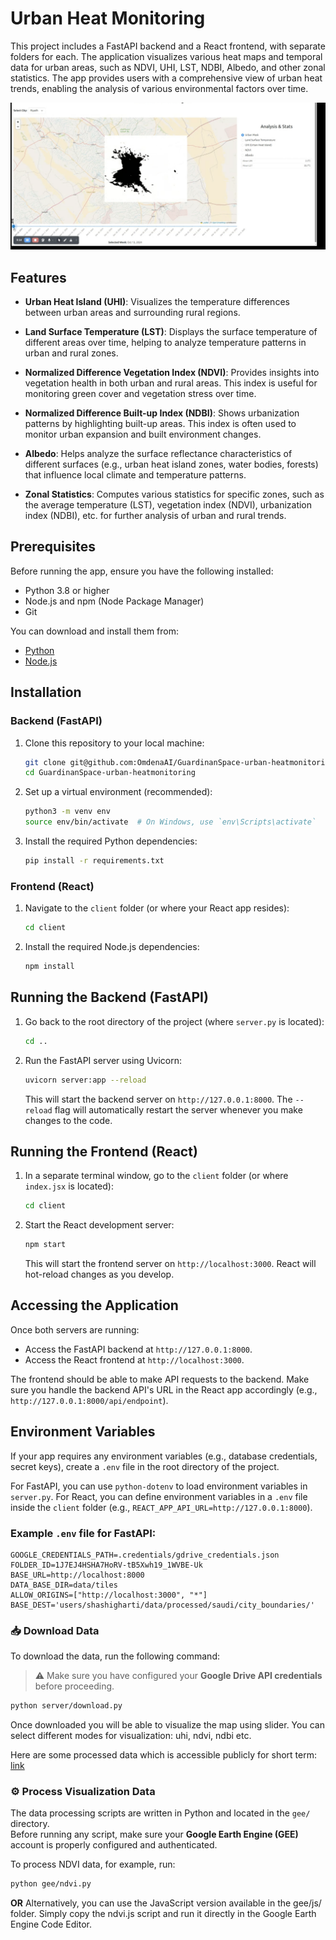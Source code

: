 # Urban Heat Monitoring

This project includes a FastAPI backend and a React frontend, with separate folders for each. The application visualizes various heat maps and temporal data for urban areas, such as NDVI, UHI, LST, NDBI, Albedo, and other zonal statistics. The app provides users with a comprehensive view of urban heat trends, enabling the analysis of various environmental factors over time.

![Application UI](images/frontend.png)

## Features

- **Urban Heat Island (UHI)**: Visualizes the temperature differences between urban areas and surrounding rural regions.
  
- **Land Surface Temperature (LST)**: Displays the surface temperature of different areas over time, helping to analyze temperature patterns in urban and rural zones.
  
- **Normalized Difference Vegetation Index (NDVI)**: Provides insights into vegetation health in both urban and rural areas. This index is useful for monitoring green cover and vegetation stress over time.

- **Normalized Difference Built-up Index (NDBI)**: Shows urbanization patterns by highlighting built-up areas. This index is often used to monitor urban expansion and built environment changes.

- **Albedo**: Helps analyze the surface reflectance characteristics of different surfaces (e.g., urban heat island zones, water bodies, forests) that influence local climate and temperature patterns.

- **Zonal Statistics**: Computes various statistics for specific zones, such as the average temperature (LST), vegetation index (NDVI), urbanization index (NDBI), etc. for further analysis of urban and rural trends.


## Prerequisites

Before running the app, ensure you have the following installed:

- Python 3.8 or higher
- Node.js and npm (Node Package Manager)
- Git

You can download and install them from:

- [Python](https://www.python.org/downloads/)
- [Node.js](https://nodejs.org/)

## Installation

### Backend (FastAPI)

1. Clone this repository to your local machine:

    ```bash
    git clone git@github.com:OmdenaAI/GuardinanSpace-urban-heatmonitoring.git
    cd GuardinanSpace-urban-heatmonitoring
    ```

2. Set up a virtual environment (recommended):

    ```bash
    python3 -m venv env
    source env/bin/activate  # On Windows, use `env\Scripts\activate`
    ```

3. Install the required Python dependencies:

    ```bash
    pip install -r requirements.txt
    ```

### Frontend (React)

1. Navigate to the `client` folder (or where your React app resides):

    ```bash
    cd client
    ```

2. Install the required Node.js dependencies:

    ```bash
    npm install
    ```

## Running the Backend (FastAPI)

1. Go back to the root directory of the project (where `server.py` is located):

    ```bash
    cd ..
    ```

2. Run the FastAPI server using Uvicorn:

    ```bash
    uvicorn server:app --reload
    ```

    This will start the backend server on `http://127.0.0.1:8000`. The `--reload` flag will automatically restart the server whenever you make changes to the code.

## Running the Frontend (React)

1. In a separate terminal window, go to the `client` folder (or where `index.jsx` is located):

    ```bash
    cd client
    ```

2. Start the React development server:

    ```bash
    npm start
    ```

    This will start the frontend server on `http://localhost:3000`. React will hot-reload changes as you develop.

## Accessing the Application

Once both servers are running:

- Access the FastAPI backend at `http://127.0.0.1:8000`.
- Access the React frontend at `http://localhost:3000`.

The frontend should be able to make API requests to the backend. Make sure you handle the backend API's URL in the React app accordingly (e.g., `http://127.0.0.1:8000/api/endpoint`).

## Environment Variables

If your app requires any environment variables (e.g., database credentials, secret keys), create a `.env` file in the root directory of the project.

For FastAPI, you can use `python-dotenv` to load environment variables in `server.py`. For React, you can define environment variables in a `.env` file inside the `client` folder (e.g., `REACT_APP_API_URL=http://127.0.0.1:8000`).

### Example `.env` file for FastAPI:
```plaintext
GOOGLE_CREDENTIALS_PATH=.credentials/gdrive_credentials.json
FOLDER_ID=1J7EJ4HSHA7HoRV-tB5Xwh19_1WVBE-Uk
BASE_URL=http://localhost:8000
DATA_BASE_DIR=data/tiles
ALLOW_ORIGINS=["http://localhost:3000", "*"]
BASE_DEST='users/shashigharti/data/processed/saudi/city_boundaries/'
```

### 📥 Download Data

To download the data, run the following command:  
> ⚠️ Make sure you have configured your **Google Drive API credentials** before proceeding.

```bash
python server/download.py
```


Once downloaded you will be able to visualize the map using slider. You can select different modes for visualization: uhi, ndvi, ndbi etc.

Here are some processed data which is accessible publicly for short term: [link](https://drive.google.com/drive/u/0/folders/1J7EJ4HSHA7HoRV-tB5Xwh19_1WVBE-Uk)



### ⚙️ Process Visualization Data

The data processing scripts are written in Python and located in the `gee/` directory.  
Before running any script, make sure your **Google Earth Engine (GEE)** account is properly configured and authenticated.

To process NDVI data, for example, run:

```bash
python gee/ndvi.py
```

**OR**
Alternatively, you can use the JavaScript version available in the gee/js/ folder.
Simply copy the ndvi.js script and run it directly in the Google Earth Engine Code Editor.